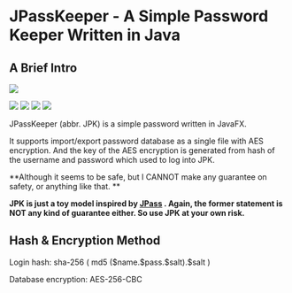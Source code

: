 # JPassKeeper - A Simple Password Keeper Written in Java
## A Brief Intro

![](https://img.shields.io/github/last-commit/HorizonChaser/Password-Keeper-Java)

![](https://img.shields.io/badge/Language-Java-orange.svg)  ![](https://img.shields.io/badge/Status-InDev-yellow.svg)  ![](https://img.shields.io/badge/GUI-JavaFX-blue.svg)  ![](https://img.shields.io/github/license/HorizonChaser/Password-Keeper-Java)

JPassKeeper (abbr. JPK) is a simple password written in JavaFX. 

It supports import/export password database as a single file with AES encryption. And the key of the AES encryption is generated from hash of the username and password which used to log into JPK.

**Although it seems to be safe, but I CANNOT make any guarantee on safety, or anything like that. **

**JPK is just a toy model inspired by [JPass](https://github.com/gaborbata/jpass) . Again, the former statement is NOT any kind of guarantee either. So use JPK at your own risk.**

## Hash & Encryption Method

Login hash: sha-256 ( md5 (\$name.\$pass.\$salt).\$salt )

Database encryption: AES-256-CBC

